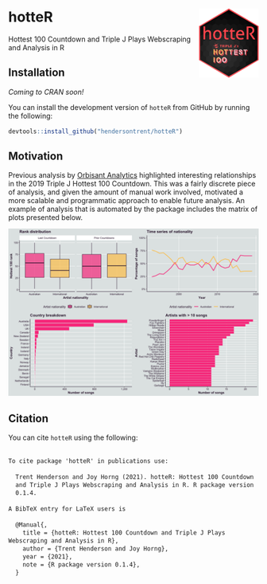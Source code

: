 
# hotteR <img src="man/figures/logo.png" align="right" width="120" />

Hottest 100 Countdown and Triple J Plays Webscraping and Analysis in R

## Installation

*Coming to CRAN soon\!*

You can install the development version of `hotteR` from GitHub by
running the following:

``` r
devtools::install_github("hendersontrent/hotteR")
```

## Motivation

Previous analysis by [Orbisant
Analytics](https://www.orbisantanalytics.com/hottest-100) highlighted
interesting relationships in the 2019 Triple J Hottest 100 Countdown.
This was a fairly discrete piece of analysis, and given the amount of
manual work involved, motivated a more scalable and programmatic
approach to enable future analysis. An example of analysis that is
automated by the package includes the matrix of plots presented below.

![](README_files/figure-gfm/unnamed-chunk-3-1.png)<!-- -->

## Citation

You can cite `hotteR` using the following:

``` 

To cite package 'hotteR' in publications use:

  Trent Henderson and Joy Horng (2021). hotteR: Hottest 100 Countdown
  and Triple J Plays Webscraping and Analysis in R. R package version
  0.1.4.

A BibTeX entry for LaTeX users is

  @Manual{,
    title = {hotteR: Hottest 100 Countdown and Triple J Plays Webscraping and Analysis in R},
    author = {Trent Henderson and Joy Horng},
    year = {2021},
    note = {R package version 0.1.4},
  }
```
